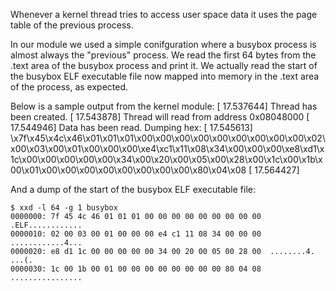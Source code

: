 Whenever a kernel thread tries to access user space data it uses the page table of the previous process.

In our module we used a simple conifguration where a busybox process is almost always the "previous" process. We read the first 64 bytes from the .text area of the busybox process and print it. We actually read the start of the busybox ELF executable file now mapped into memory in the .text area of the process, as expected.

Below is a sample output from the kernel module:
    [   17.537644] Thread has been created.
    [   17.543878] Thread will read from address 0x08048000
    [   17.544946] Data has been read. Dumping hex:
    [   17.545613] \x7f\x45\x4c\x46\x01\x01\x01\x00\x00\x00\x00\x00\x00\x00\x00\x00\x02\x00\x03\x00\x01\x00\x00\x00\xe4\xc1\x11\x08\x34\x00\x00\x00\xe8\xd1\x1c\x00\x00\x00\x00\x00\x34\x00\x20\x00\x05\x00\x28\x00\x1c\x00\x1b\x00\x01\x00\x00\x00\x00\x00\x00\x00\x00\x80\x04\x08
    [   17.564427]

And a dump of the start of the busybox ELF executable file:

    $ xxd -l 64 -g 1 busybox
    0000000: 7f 45 4c 46 01 01 01 00 00 00 00 00 00 00 00 00  .ELF............
    0000010: 02 00 03 00 01 00 00 00 e4 c1 11 08 34 00 00 00  ............4...
    0000020: e8 d1 1c 00 00 00 00 00 34 00 20 00 05 00 28 00  ........4. ...(.
    0000030: 1c 00 1b 00 01 00 00 00 00 00 00 00 00 80 04 08  ................
